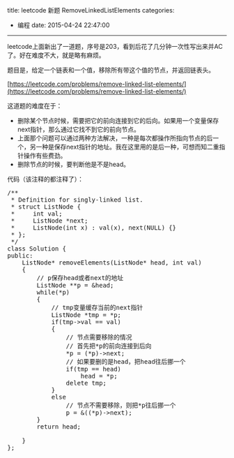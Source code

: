 title: leetcode 新题 RemoveLinkedListElements
categories:
  - 编程
date: 2015-04-24 22:47:00
---

leetcode上面新出了一道题，序号是203，看到后花了几分钟一次性写出来并AC了。好在难度不大，就是略有麻烦。

题目是，给定一个链表和一个值，移除所有带这个值的节点，并返回链表头。

[https://leetcode.com/problems/remove-linked-list-elements/](https://leetcode.com/problems/remove-linked-list-elements/)

<!-- more -->

这道题的难度在于：

+ 删除某个节点时候，需要把它的前向连接到它的后向。如果用一个变量保存next指针，那么通过它找不到它的前向节点。
+ 上面那个问题可以通过两种方法解决，一种是每次都操作所指向节点的后一个，另一种是保存next指针的地址。我在这里用的是后一种，可想而知二重指针操作有些费劲。
+ 删除节点的时候，要判断他是不是head。

代码（该注释的都注释了）：

<pre>
/**
 * Definition for singly-linked list.
 * struct ListNode {
 *     int val;
 *     ListNode *next;
 *     ListNode(int x) : val(x), next(NULL) {}
 * };
 */
class Solution {
public:
    ListNode* removeElements(ListNode* head, int val) 
    {
        // p保存head或者next的地址
        ListNode **p = &head;
        while(*p)
        {
            // tmp变量缓存当前的next指针
            ListNode *tmp = *p;
            if(tmp->val == val)
            {
                // 节点需要移除的情况
                // 首先把*p的前向连接到后向
                *p = (*p)->next;
                // 如果要删的是head，把head往后挪一个
                if(tmp == head)
                    head = *p;
                delete tmp;
            }
            else
                // 节点不需要移除，则把*p往后挪一个
                p = &((*p)->next);
        }
        return head;
        
    }
};
</pre>
